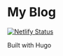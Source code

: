 # My Blog
[![Netlify Status](https://api.netlify.com/api/v1/badges/8e6a7e16-be58-4aa6-a2df-607552df3275/deploy-status)](https://app.netlify.com/sites/hungry-poitras-9013ec/deploys)

Built with Hugo
